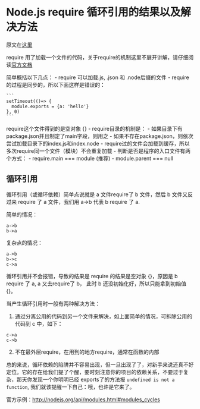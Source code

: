 # Node.js require 循环引用的结果以及解决方法
原文在[这里](https://github.com/nswbmw/N-blog/blob/master/book/2.1%20require.md)

require 用了加载一个文件的代码，关于require的机制这里不展开讲解，请仔细阅读[官方文档](https://nodejs.org/api/modules.html)

简单概括以下几点：
	- require 可以加载.js, .json 和 .node后缀的文件
	- require的过程是同步的，所以下面这样是错误的：
	
	```
	setTimeout(()=> {
	  module.exports = {a: 'hello'}
	}, 0)
	```
require这个文件得到的是空对象 {}
	- require目录的机制是：
		- 如果目录下有package.json并且制定了main字段，则用之
		- 如果不存在package.json，则依次尝试加载目录下的index.js和index.node
	- require过的文件会加载到缓存，所以多次require同一个文件（模块）不会重复加载
	- 判断是否是程序的入口文件有两个方式：
		- require.main === module (推荐)
		- module.parent === null

## 循环引用
循环引用（或循环依赖）简单点说就是 a 文件require了 b 文件，然后 b 文件又反过来 require 了 a 文件，我们用 a->b 代表 b require 了 a.

简单的情况：

```
a->b
b->a
```	

复杂点的情况：

```
a->b
b->c
c->a
```	 
循环引用并不会报错，导致的结果是 require 的结果是空对象 {}，原因是 b require 了 a, a 又去require了 b， 此时 b 还没初始化好，所以只能拿到初始值 {}。

当产生循环引用时一般有两种解决方法：

1. 通过分离公用的代码到另一个文件来解决，如上面简单的情况，可拆除公用的代码到 c 中，如下：

```
c->a
c->b
```

2. 不在最外层require，在用到的地方require，通常在函数的内部

总的来说，循环依赖的陷阱并不容易出现，但一旦出现了了，对新手来说还真不好定位。它的存在给我们提了个醒，要时刻注意你的项目的依赖关系，不要过于复杂，那天你发现一个你明明已经 exports了的方法报 ```undefined is not a function```, 我们就该提醒一下自己：哦，也许是它来了。

官方示例：http://nodejs.org/api/modules.html#modules_cycles